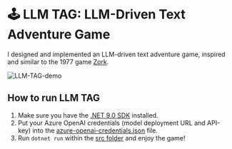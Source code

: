 # 🕹️ **LLM TAG**: **LLM**-Driven **T**ext **A**dventure **G**ame
I designed and implemented an LLM-driven text adventure game, inspired and similar to the 1977 game [Zork](https://en.wikipedia.org/wiki/Zork). 

![LLM-TAG-demo](https://i.imgur.com/X7lXSDP.gif)

## How to run LLM TAG
1. Make sure you have the [.NET 9.0 SDK](https://dotnet.microsoft.com/en-us/download/dotnet/9.0) installed.
2. Put your Azure OpenAI credentials (model deployment URL and API-key) into the [azure-openai-credentials.json](./src/azure-openai-credentials.json) file.
3. Run `dotnet run` within the [src folder](./src/) and enjoy the game!